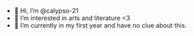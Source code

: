 - 👋 Hi, I’m @calypso-21
- 👀 I’m interested in arts and literature <3
- 🌱 I’m currently in my first year and have no clue about this.

<!---
calypso-21/calypso-21 is a ✨ special ✨ repository because its `README.md` (this file) appears on your GitHub profile.
You can click the Preview link to take a look at your changes.
--->
